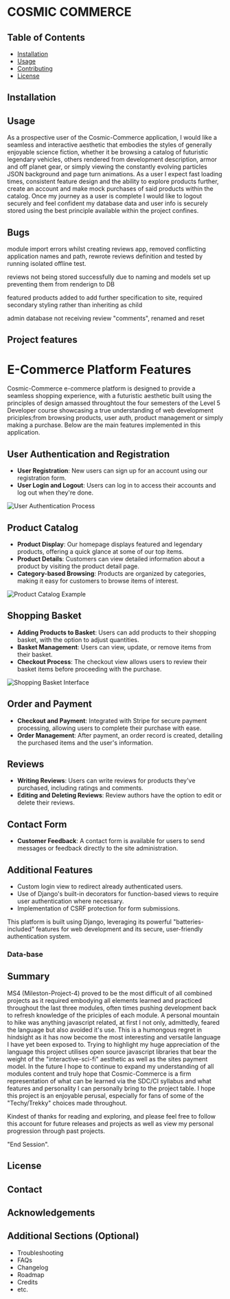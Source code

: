 # COSMIC COMMERCE

## Table of Contents

- [Installation](#installation)
- [Usage](#usage)
- [Contributing](#contributing)
- [License](#license)

## Installation



## Usage
As a prospective user of the Cosmic-Commerce application, I would like a seamless and interactive aesthetic that embodies the styles of generally enjoyable science fiction, whether it be browsing a catalog of futuristic legendary vehicles, others rendered from development description, armor and off planet gear, or simply viewing the constantly evolving particles JSON background and page turn animations. As a user I expect fast loading times, consistent feature design and the ability to explore products further, create an account and make mock purchases of said products within the catalog. Once my journey as a user is complete I would like to logout securely and feel confident my database data and user info is securely stored using the best principle available within the project confines.

## Bugs
module import errors whilst creating reviews app, removed conflicting application names and path, rewrote reviews definition and tested by running isolated offline test. 

reviews not being stored successfully due to naming and models set up preventing
them from renderign to DB

featured products added to add further specification to site, required secondary styling rather than inheriting as child

admin database not receiving review "comments", renamed and reset 



## Project features 

# E-Commerce Platform Features

Cosmic-Commerce e-commerce platform is designed to provide a seamless shopping experience, with a futuristic aesthetic built using the principles of design amassed throughtout the four semesters of the Level 5 Developer course showcasing a true understanding of web development priciples;from browsing products, user auth, product management or simply making a purchase. Below are the main features implemented in this application.

## User Authentication and Registration

- **User Registration**: New users can sign up for an account using our registration form.
- **User Login and Logout**: Users can log in to access their accounts and log out when they're done.

![User Authentication Process](path/to/authentication_image.png)

## Product Catalog

- **Product Display**: Our homepage displays featured and legendary products, offering a quick glance at some of our top items.
- **Product Details**: Customers can view detailed information about a product by visiting the product detail page.
- **Category-based Browsing**: Products are organized by categories, making it easy for customers to browse items of interest.

![Product Catalog Example](path/to/catalog_image.png)

## Shopping Basket

- **Adding Products to Basket**: Users can add products to their shopping basket, with the option to adjust quantities.
- **Basket Management**: Users can view, update, or remove items from their basket.
- **Checkout Process**: The checkout view allows users to review their basket items before proceeding with the purchase.

![Shopping Basket Interface](path/to/basket_image.png)

## Order and Payment

- **Checkout and Payment**: Integrated with Stripe for secure payment processing, allowing users to complete their purchase with ease.
- **Order Management**: After payment, an order record is created, detailing the purchased items and the user's information.

## Reviews

- **Writing Reviews**: Users can write reviews for products they've purchased, including ratings and comments.
- **Editing and Deleting Reviews**: Review authors have the option to edit or delete their reviews.

## Contact Form

- **Customer Feedback**: A contact form is available for users to send messages or feedback directly to the site administration.

## Additional Features

- Custom login view to redirect already authenticated users.
- Use of Django's built-in decorators for function-based views to require user authentication where necessary.
- Implementation of CSRF protection for form submissions.

This platform is built using Django, leveraging its powerful "batteries-included" features for web development and its secure, user-friendly authentication system.

### Data-base 




## Summary

MS4 (Mileston-Project-4) proved to be the most difficult of all combined projects as it required embodying all elements learned and practiced throughout the last three modules, often times pushing development back to refresh knowledge of the priciples of each module. A personal mountain to hike was anything javascript related, at first I not only, admittedly, feared the language but also avoided it's use. This is a humongous regret in hindsight as it has now become the most interesting and versatile language I have yet been exposed to. Trying to highlight my huge appreciation of the language this project utilises open source javascript libraries that bear the weight of the "interactive-sci-fi" aesthetic as well as the sites payment model. In the future I hope to continue to expand my understanding of all modules content and truly hope that Cosmic-Commerce is a firm representation of what can be learned via the SDC/CI syllabus and what features and personality I can personally bring to the project table. I hope this project is an enjoyable perusal, especially for fans of some of the "Techy/Trekky" choices made throughout. 

Kindest of thanks for reading and exploring, and please feel free to follow this account for future releases and projects as well as view my personal progression through past projects. 

"End Session". 


## License

## Contact



## Acknowledgements



## Additional Sections (Optional)

- Troubleshooting
- FAQs
- Changelog
- Roadmap
- Credits
- etc.

